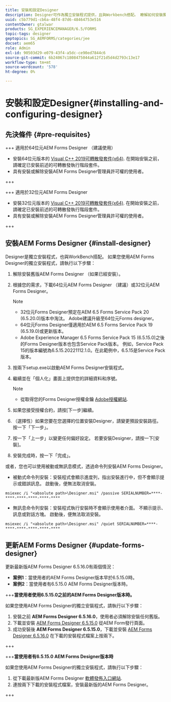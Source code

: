 ```yaml
---
title: 安裝和設定Designer
description: Designer可作為獨立安裝程式提供，且與Workbench搭配。 瞭解如何安裝獨立設計工具。
uuid: c5b779d1-cb6a-48f4-87d6-48464753e516
contentOwner: gtalwar
products: SG_EXPERIENCEMANAGER/6.5/FORMS
topic-tags: designer
geptopics: SG_AEMFORMS/categories/jee
docset: aem65
role: Admin
exl-id: 90503d29-e079-43f4-a5dc-ce90ed7844c6
source-git-commit: 6b24067c1808475044a612f21d5d4d2793c13e17
workflow-type: tm+mt
source-wordcount: '578'
ht-degree: 0%

---
```


# 安裝和設定Designer{#installing-and-configuring-designer}

## 先決條件 {#pre-requisites}

+++ 適用於64位元AEM Forms Designer （建議使用）

* 安裝64位元版本的  [Visual C++ 2019可轉散發套件(x64)](https://learn.microsoft.com/en-us/cpp/windows/latest-supported-vc-redist?view=msvc-170). 在開始安裝之前，請確定已安裝前述的可轉散發執行階段套件。
* 具有安裝或解除安裝AEM Forms Designer管理員許可權的使用者。

+++

+++ 適用於32位元AEM Forms Designer

* 安裝32位元版本的  [Visual C++ 2019可轉散發套件(x64)](https://learn.microsoft.com/en-us/cpp/windows/latest-supported-vc-redist?view=msvc-170). 在開始安裝之前，請確定已安裝前述的可轉散發執行階段套件。
* 具有安裝或解除安裝AEM Forms Designer管理員許可權的使用者。

+++


## 安裝AEM Forms Designer {#install-designer}

Designer是獨立安裝程式，也與WorkBench搭配。 如果您使用AEM Forms Designer的獨立安裝程式，請執行以下步驟：

1. 解除安裝舊版AEM Forms Designer （如果已經安裝）。
1. 根據您的需求，下載64位元AEM Forms Designer （建議）或32位元AEM Forms Designer。

   >[!NOTE]
   > 
   >* 32位元Forms Designer預定在AEM 6.5 Forms Service Pack 20 (6.5.20.0)版本中淘汰。 Adobe建議升級至64位元Forms designer。
   >* 64位元Forms Designer僅適用於AEM 6.5 Forms Service Pack 19 (6.5.19.0)或更新版本。
   >* Adobe Experience Manager 6.5 Forms Service Pack 15 (6.5.15.0)之後的Forms Designer版本也包含Service Pack版本。 例如，Service Pack 15的版本編號為6.5.15.20221112.1.0。在此範例中，6.5.15是Service Pack版本。

1. 按兩下setup.exe以啟動AEM Forms Designer安裝程式。
1. 繼續並在「個人化」畫面上提供您的詳細資料和序號。

   >[!NOTE]
   >
   >* 從取得您的Forms Designer授權金鑰 [Adobe授權網站](https://licensing.adobe.com/).

1. 如果您接受授權合約，請按[下一步]繼續。
1. （選擇性）如果您要在您選擇的位置安裝Designer，請變更預設安裝路徑。 按一下「下一步」。
1. 按一下「上一步」以變更任何偏好設定。 若要安裝Designer，請按一下[安裝]。
1. 安裝完成時，按一下「完成」。

或者，您也可以使用被動或無訊息模式，透過命令列安裝AEM Forms Designer。

* 被動式命令列安裝：安裝程式會顯示進度列，指出安裝進行中，但不會顯示提示或錯誤訊息。 啟動後，便無法取消安裝。

```shell
msiexec /i "<absolute path>\Designer.msi" /passive SERIALNUMBER=****-****-****-****-****-****
```

* 無訊息命令列安裝：安裝程式執行安裝時不會顯示使用者介面。 不顯示提示、訊息或對話方塊。 啟動後，便無法取消安裝。

```shell
msiexec /i "<absolute path>\Designer.msi" /quiet SERIALNUMBER=****-****-****-****-****-****
```

## 更新AEM Forms Designer {#update-forms-designer}

更新最新版AEM Forms Designer 6.5.16.0有兩個情況：

* **案例1**：當使用者的AEM Forms Designer版本早於6.5.15.0時。
* **案例2**：當使用者有6.5.15.0 AEM Forms Designer版本時。

+++**當使用者使用6.5.15.0之前的AEM Forms Designer版本時。**

如果您使用AEM Forms Designer的獨立安裝程式，請執行以下步驟：

1. 安裝之前 **AEM Forms Designer 6.5.16.0**，使用者必須解除安裝任何舊版。
1. 下載並安裝 [AEM Forms Designer 6.5.15.0](https://experienceleague.adobe.com/docs/experience-manager-release-information/aem-release-updates/forms-updates/aem-forms-releases.html) 從AEM Form發行頁面。
1. 成功安裝後 **AEM Forms Designer 6.5.15.0**，下載並安裝 [AEM Forms Designer 6.5.16.0](https://experienceleague.adobe.com/docs/experience-manager-release-information/aem-release-updates/forms-updates/aem-forms-releases.html) 在下載的安裝程式檔案上按兩下。

+++

+++**當使用者有6.5.15.0 AEM Forms Designer版本時**

如果您使用AEM Forms Designer的獨立安裝程式，請執行以下步驟：
1. 從下載最新版AEM Forms Designer [軟體發佈入口網站](https://experienceleague.adobe.com/docs/experience-manager-release-information/aem-release-updates/forms-updates/aem-forms-releases.html).
1. 連按兩下下載的安裝程式檔案，安裝最新版的AEM Forms Designer。

+++